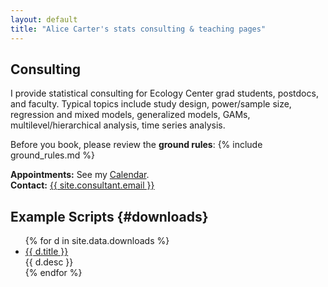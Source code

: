 ```yaml
---
layout: default
title: "Alice Carter's stats consulting & teaching pages"
---
```


## Consulting

I provide statistical consulting for Ecology Center grad students, postdocs, and faculty. Typical topics include study design, power/sample size, regression and mixed models, generalized models, GAMs, multilevel/hierarchical analysis, time series analysis.

Before you book, please review the **ground rules**:
{% include ground_rules.md %}

**Appointments:** See my [Calendar](https://calendly.com/usu_ec_statistical_consulting).<br>
**Contact:** <a href="mailto:{{ site.consultant.email }}">{{ site.consultant.email }}</a>

## Example Scripts {#downloads}

<ul class="download-list">
{% for d in site.data.downloads %}
  <li class="download-item">
    <a class="download-link" href="{{ d.file | relative_url }}">{{ d.title }}</a>
    <div class="download-desc">{{ d.desc }}</div>
  </li>
{% endfor %}
</ul>
